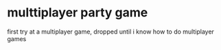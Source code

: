 # multtiplayer party game

first try at a multiplayer game, dropped until i know how to do multiplayer games